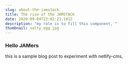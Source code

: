 ```yaml
---
slug: about-the-jamstack
title: The rise of the JAMSTACK
date: 2020-09-04T22:02:21.191Z
description: "my role is to fill this component, "
thumbnail: salty_egg.jpg
---
```

### Hello JAMers
this is a sample blog post to experiment with netlify-cms,